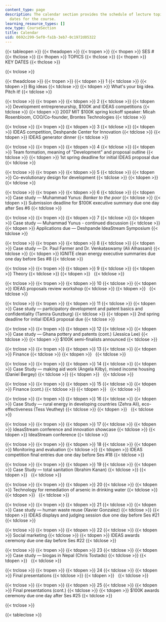 ```yaml
---
content_type: page
description: The calendar section provides the schedule of lecture topics and key
  dates for the course.
learning_resource_types: []
ocw_type: CourseSection
title: Calendar
uid: 0692c299-5ef0-fa1b-3eb7-0c1972d05322
---
```


{{< tableopen >}}
{{< theadopen >}}
{{< tropen >}}
{{< thopen >}}
SES #
{{< thclose >}}
{{< thopen >}}
TOPICS
{{< thclose >}}
{{< thopen >}}
KEY DATES
{{< thclose >}}

{{< trclose >}}

{{< theadclose >}}
{{< tropen >}}
{{< tdopen >}}
1
{{< tdclose >}}
{{< tdopen >}}
Big ideas
{{< tdclose >}}
{{< tdopen >}}
What's your big idea. Pitch it!
{{< tdclose >}}

{{< trclose >}}
{{< tropen >}}
{{< tdopen >}}
2
{{< tdclose >}}
{{< tdopen >}}
Development entrepreneurship, $100K and IDEAS competitions
{{< tdclose >}}
{{< tdopen >}}
2007 MIT $100K spring kickoff speaker: Micah Rosenbloom, COO/Co-founder, Brontes Technologies
{{< tdclose >}}

{{< trclose >}}
{{< tropen >}}
{{< tdopen >}}
3
{{< tdclose >}}
{{< tdopen >}}
IDEAS competition, Deshpande Center for Innovation
{{< tdclose >}}
{{< tdopen >}}
IDEAS generator dinner
{{< tdclose >}}

{{< trclose >}}
{{< tropen >}}
{{< tdopen >}}
4
{{< tdclose >}}
{{< tdopen >}}
Team formation, meaning of "Development" and proposal outline
{{< tdclose >}}
{{< tdopen >}}
1st spring deadline for initial IDEAS proposal due
{{< tdclose >}}

{{< trclose >}}
{{< tropen >}}
{{< tdopen >}}
5
{{< tdclose >}}
{{< tdopen >}}
Co-evolutionary design for development
{{< tdclose >}}
{{< tdopen >}}
 
{{< tdclose >}}

{{< trclose >}}
{{< tropen >}}
{{< tdopen >}}
6
{{< tdclose >}}
{{< tdopen >}}
Case study — Muhammad Yunus: _Banker to the poor_
{{< tdclose >}}
{{< tdopen >}}
Submission deadline for $100K executive summary due one day after Ses #6
{{< tdclose >}}

{{< trclose >}}
{{< tropen >}}
{{< tdopen >}}
7
{{< tdclose >}}
{{< tdopen >}}
Case study — Muhammad Yunus - continued discussion
{{< tdclose >}}
{{< tdopen >}}
Applications due — Deshpande IdeaStream Symposium
{{< tdclose >}}

{{< trclose >}}
{{< tropen >}}
{{< tdopen >}}
8
{{< tdclose >}}
{{< tdopen >}}
Case study — Dr. Paul Farmer and Dr. Venkataswamy (Ali Alhassani)
{{< tdclose >}}
{{< tdopen >}}
IGNITE clean energy executive summaries due one day before Ses #8
{{< tdclose >}}

{{< trclose >}}
{{< tropen >}}
{{< tdopen >}}
9
{{< tdclose >}}
{{< tdopen >}}
Theory
{{< tdclose >}}
{{< tdopen >}}
 
{{< tdclose >}}

{{< trclose >}}
{{< tropen >}}
{{< tdopen >}}
10
{{< tdclose >}}
{{< tdopen >}}
IDEAS proposals review workshop
{{< tdclose >}}
{{< tdopen >}}
 
{{< tdclose >}}

{{< trclose >}}
{{< tropen >}}
{{< tdopen >}}
11
{{< tdclose >}}
{{< tdopen >}}
Case study — participatory development and patent basics and confidentiality (Tamira Gunzburg)
{{< tdclose >}}
{{< tdopen >}}
2nd spring deadline for initial IDEAS proposal due
{{< tdclose >}}

{{< trclose >}}
{{< tropen >}}
{{< tdopen >}}
12
{{< tdclose >}}
{{< tdopen >}}
Case study — Ghana pottery and patents (cont.) (Jessica Lee)
{{< tdclose >}}
{{< tdopen >}}
$100K semi-finalists announced
{{< tdclose >}}

{{< trclose >}}
{{< tropen >}}
{{< tdopen >}}
13
{{< tdclose >}}
{{< tdopen >}}
Finance
{{< tdclose >}}
{{< tdopen >}}
 
{{< tdclose >}}

{{< trclose >}}
{{< tropen >}}
{{< tdopen >}}
14
{{< tdclose >}}
{{< tdopen >}}
Case Study — making aid work (Angela Kilby), mixed income housing (Daniel Bergey)
{{< tdclose >}}
{{< tdopen >}}
 
{{< tdclose >}}

{{< trclose >}}
{{< tropen >}}
{{< tdopen >}}
15
{{< tdclose >}}
{{< tdopen >}}
Finance (cont.)
{{< tdclose >}}
{{< tdopen >}}
 
{{< tdclose >}}

{{< trclose >}}
{{< tropen >}}
{{< tdopen >}}
16
{{< tdclose >}}
{{< tdopen >}}
Case Study — rural energy in developing countries (Zehra Ali), eco-effectiveness (Tess Veuthey)
{{< tdclose >}}
{{< tdopen >}}
 
{{< tdclose >}}

{{< trclose >}}
{{< tropen >}}
{{< tdopen >}}
17
{{< tdclose >}}
{{< tdopen >}}
IdeasStream conference and innovation showcase
{{< tdclose >}}
{{< tdopen >}}
IdeaStream conference
{{< tdclose >}}

{{< trclose >}}
{{< tropen >}}
{{< tdopen >}}
18
{{< tdclose >}}
{{< tdopen >}}
Monitoring and evaluation
{{< tdclose >}}
{{< tdopen >}}
IDEAS competition final entries due one day before Ses #18
{{< tdclose >}}

{{< trclose >}}
{{< tropen >}}
{{< tdopen >}}
19
{{< tdclose >}}
{{< tdopen >}}
Case Study — total sanitation (Ibrahim Kanan)
{{< tdclose >}}
{{< tdopen >}}
 
{{< tdclose >}}

{{< trclose >}}
{{< tropen >}}
{{< tdopen >}}
20
{{< tdclose >}}
{{< tdopen >}}
Technology for remediation of arsenic in drinking water
{{< tdclose >}}
{{< tdopen >}}
 
{{< tdclose >}}

{{< trclose >}}
{{< tropen >}}
{{< tdopen >}}
21
{{< tdclose >}}
{{< tdopen >}}
Case study — human waste reuse (Xavier Gonzalez)
{{< tdclose >}}
{{< tdopen >}}
IDEAS displays and judging session due one day before Ses #21
{{< tdclose >}}

{{< trclose >}}
{{< tropen >}}
{{< tdopen >}}
22
{{< tdclose >}}
{{< tdopen >}}
Social marketing
{{< tdclose >}}
{{< tdopen >}}
IDEAS awards ceremony due one day before Ses #22
{{< tdclose >}}

{{< trclose >}}
{{< tropen >}}
{{< tdopen >}}
23
{{< tdclose >}}
{{< tdopen >}}
Case study — biogas in Nepal (Chris Tostado)
{{< tdclose >}}
{{< tdopen >}}
 
{{< tdclose >}}

{{< trclose >}}
{{< tropen >}}
{{< tdopen >}}
24
{{< tdclose >}}
{{< tdopen >}}
Final presentations
{{< tdclose >}}
{{< tdopen >}}
 
{{< tdclose >}}

{{< trclose >}}
{{< tropen >}}
{{< tdopen >}}
25
{{< tdclose >}}
{{< tdopen >}}
Final presentations (cont.)
{{< tdclose >}}
{{< tdopen >}}
$100K awards ceremony due one day after Ses #25
{{< tdclose >}}

{{< trclose >}}

{{< tableclose >}}